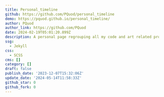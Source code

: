 ```yaml
---
title: Personal_timeline
github: https://github.com/PQuod/personal_timeline
demo: https://pquod.github.io/personal_timeline/
author: PQuod
author_link: https://github.com/PQuod
date: 2024-02-19T05:01:20.899Z
description: A personal page regrouping all my code and art related projects
ssg:
  - Jekyll
css:
  - SCSS
cms: []
category: []
draft: false
publish_date: '2023-12-07T15:32:06Z'
update_date: '2024-05-14T11:58:33Z'
github_star: 0
github_fork: 0
---
```

